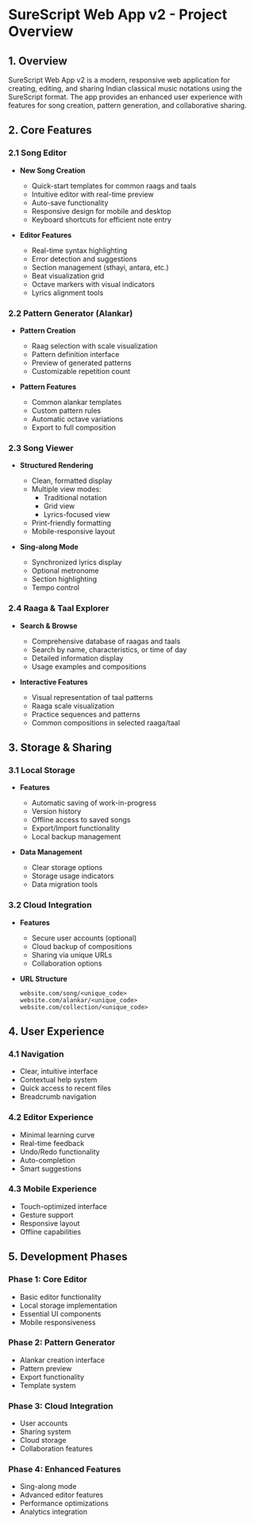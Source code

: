 # SureScript Web App v2 - Project Overview

## 1. Overview
SureScript Web App v2 is a modern, responsive web application for creating, editing, and sharing Indian classical music notations using the SureScript format. The app provides an enhanced user experience with features for song creation, pattern generation, and collaborative sharing.

## 2. Core Features

### 2.1 Song Editor
- **New Song Creation**
  - Quick-start templates for common raags and taals
  - Intuitive editor with real-time preview
  - Auto-save functionality
  - Responsive design for mobile and desktop
  - Keyboard shortcuts for efficient note entry

- **Editor Features**
  - Real-time syntax highlighting
  - Error detection and suggestions
  - Section management (sthayi, antara, etc.)
  - Beat visualization grid
  - Octave markers with visual indicators
  - Lyrics alignment tools

### 2.2 Pattern Generator (Alankar)
- **Pattern Creation**
  - Raag selection with scale visualization
  - Pattern definition interface
  - Preview of generated patterns
  - Customizable repetition count

- **Pattern Features**
  - Common alankar templates
  - Custom pattern rules
  - Automatic octave variations
  - Export to full composition

### 2.3 Song Viewer
- **Structured Rendering**
  - Clean, formatted display
  - Multiple view modes:
    - Traditional notation
    - Grid view
    - Lyrics-focused view
  - Print-friendly formatting
  - Mobile-responsive layout

- **Sing-along Mode**
  - Synchronized lyrics display
  - Optional metronome
  - Section highlighting
  - Tempo control

### 2.4 Raaga & Taal Explorer
- **Search & Browse**
  - Comprehensive database of raagas and taals
  - Search by name, characteristics, or time of day
  - Detailed information display
  - Usage examples and compositions

- **Interactive Features**
  - Visual representation of taal patterns
  - Raaga scale visualization
  - Practice sequences and patterns
  - Common compositions in selected raaga/taal

## 3. Storage & Sharing

### 3.1 Local Storage
- **Features**
  - Automatic saving of work-in-progress
  - Version history
  - Offline access to saved songs
  - Export/Import functionality
  - Local backup management

- **Data Management**
  - Clear storage options
  - Storage usage indicators
  - Data migration tools

### 3.2 Cloud Integration
- **Features**
  - Secure user accounts (optional)
  - Cloud backup of compositions
  - Sharing via unique URLs
  - Collaboration options

- **URL Structure**
  ```
  website.com/song/<unique_code>
  website.com/alankar/<unique_code>
  website.com/collection/<unique_code>
  ```

## 4. User Experience

### 4.1 Navigation
- Clear, intuitive interface
- Contextual help system
- Quick access to recent files
- Breadcrumb navigation

### 4.2 Editor Experience
- Minimal learning curve
- Real-time feedback
- Undo/Redo functionality
- Auto-completion
- Smart suggestions

### 4.3 Mobile Experience
- Touch-optimized interface
- Gesture support
- Responsive layout
- Offline capabilities

## 5. Development Phases

### Phase 1: Core Editor
- Basic editor functionality
- Local storage implementation
- Essential UI components
- Mobile responsiveness

### Phase 2: Pattern Generator
- Alankar creation interface
- Pattern preview
- Export functionality
- Template system

### Phase 3: Cloud Integration
- User accounts
- Sharing system
- Cloud storage
- Collaboration features

### Phase 4: Enhanced Features
- Sing-along mode
- Advanced editor features
- Performance optimizations
- Analytics integration
